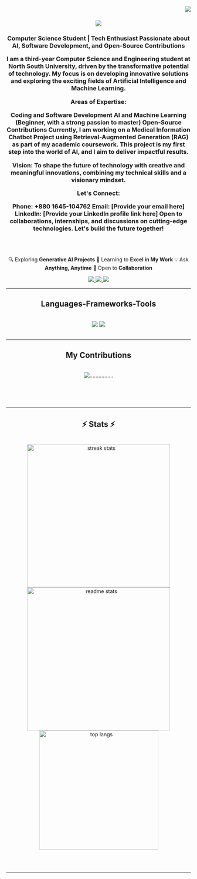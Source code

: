 <img align="right" src="https://visitor-badge.laobi.icu/badge?page_id=Arnob4762.Arnob4762" />

<h1 align="center">
<img src="https://readme-typing-svg.herokuapp.com/?font=Roboto&size=50&center=true&vCenter=true&width=500&height=70&duration=2000&lines=WELCOME++;" />
</h1>

<h3 align="center"> Computer Science Student | Tech Enthusiast
Passionate about AI, Software Development, and Open-Source Contributions

I am a third-year Computer Science and Engineering student at North South University, driven by the transformative potential of technology. My focus is on developing innovative solutions and exploring the exciting fields of Artificial Intelligence and Machine Learning.

Areas of Expertise:

Coding and Software Development
AI and Machine Learning (Beginner, with a strong passion to master)
Open-Source Contributions
Currently, I am working on a Medical Information Chatbot Project using Retrieval-Augmented Generation (RAG) as part of my academic coursework. This project is my first step into the world of AI, and I aim to deliver impactful results.

Vision:
To shape the future of technology with creative and meaningful innovations, combining my technical skills and a visionary mindset.

Let's Connect:

Phone: +880 1645-104762
Email: [Provide your email here]
LinkedIn: [Provide your LinkedIn profile link here]
Open to collaborations, internships, and discussions on cutting-edge technologies. Let's build the future together! </h3>

<br/>
<br/>

<div align="center">
 
🔍 Exploring **Generative AI Projects**
📘 Learning to **Excel in My Work**
💡 Ask **Anything, Anytime**
🤝 Open to **Collaboration**

 </div>
 
<div align="center"> 
  <a href="mailto:ornobazmain@gmail.com">
    <img src="https://img.shields.io/badge/Gmail-333333?style=for-the-badge&logo=gmail&logoColor=red" />
  </a>
  <a href="https://www.linkedin.com/in/azmain-iqtidar-arnob-999a82230/" target="_blank">
    <img src="https://img.shields.io/badge/LinkedIn-0077B5?style=for-the-badge&logo=linkedin&logoColor=white" target="_blank" />
  </a>
  <a href="https://Arnob4762.github.io" target="_blank">
     <img src="https://img.shields.io/badge/Portfolio-FF5722?style=for-the-badge&logo=todoist&logoColor=white" target="_blank" /> <!-- sqlite, safari, google-chrome are other good icon options -->
  </a>
</div>

 <hr/>
 
<h2 align="center"> Languages-Frameworks-Tools </h2>
<br/>
<div align="center">
    <img src="https://skillicons.dev/icons?i=html,css,vscode,github,git" />
    <img src="https://skillicons.dev/icons?i=nodejs,python,javascript,c,java,nextjs,mysql" /><br>
</div>

<br/>
<hr/>

<div align="center">
  <h2> My Contributions </h2>
  <br>
  <img alt="................" src="https://raw.githubusercontent.com/salesp07/Arnob4762/output/github-contribution-grid-snake.svg" />
  
  <br/><br/><br/>
</div>

<hr/>

<h2 align="center">⚡ Stats ⚡</h2>
<br>
<div align=center>
  <img width=390 src="https://github-readme-streak-stats-Arnob4762.vercel.app/?user=Arnob4762&count_private=true&theme=react&border_radius=10" alt="streak stats"/>
  <img width=390 src="https://github-readme-stats-Arnob4762.vercel.app/api?username=Arnob4762&count_private=true&show_icons=true&theme=react&rank_icon=github&border_radius=10" alt="readme stats" />
  <br/>
  <img width=325 align="center" src="https://github-readme-stats-Arnob4762.vercel.app/api/top-langs/?username=Arnob4762&hide=HTML&langs_count=8&layout=compact&theme=react&border_radius=10&size_weight=0.5&count_weight=0.5&exclude_repo=github-readme-stats" alt="top langs" />
</div>

<br/><br/>

<hr/>

<br/>


<br/>
